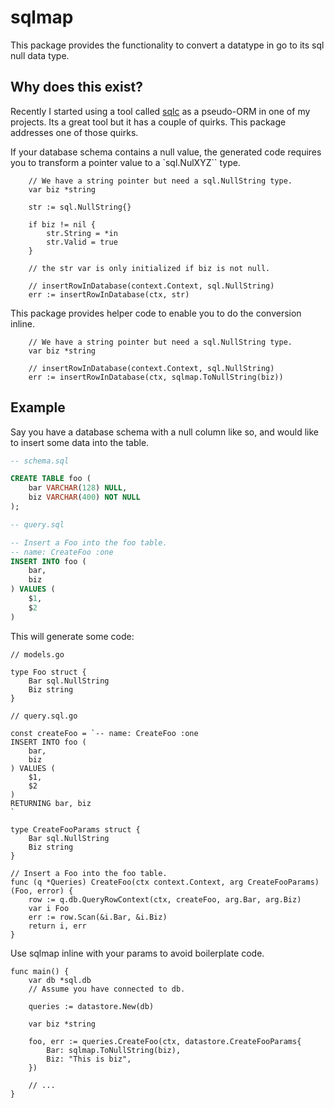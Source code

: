 # sqlmap

This package provides the functionality to convert a datatype in go to its sql null data type. 

## Why does this exist?

Recently I started using a tool called [sqlc](https://sqlc.dev/) as a pseudo-ORM in one of my projects. Its a great tool but it has a couple of quirks. This package addresses one of those quirks. 

If your database schema contains a null value, the generated code requires you to transform a pointer value to a `sql.NulXYZ`` type.
```golang
    // We have a string pointer but need a sql.NullString type.
    var biz *string

    str := sql.NullString{}

    if biz != nil {
		str.String = *in
		str.Valid = true
	}

    // the str var is only initialized if biz is not null.

    // insertRowInDatabase(context.Context, sql.NullString)
    err := insertRowInDatabase(ctx, str)
```

This package provides helper code to enable you to do the conversion inline.

```golang
    // We have a string pointer but need a sql.NullString type.
    var biz *string

    // insertRowInDatabase(context.Context, sql.NullString)
    err := insertRowInDatabase(ctx, sqlmap.ToNullString(biz))
```


## Example

Say you have a database schema with a null column like so, and would like to insert some data into the table.

```sql
-- schema.sql

CREATE TABLE foo (
	bar VARCHAR(128) NULL,
    biz VARCHAR(400) NOT NULL
);
```
```sql
-- query.sql

-- Insert a Foo into the foo table.
-- name: CreateFoo :one
INSERT INTO foo (
	bar,
    biz
) VALUES (
	$1,
	$2
)
```

This will generate some code:

```golang
// models.go

type Foo struct {
	Bar sql.NullString
	Biz string
}
```

```golang
// query.sql.go

const createFoo = `-- name: CreateFoo :one
INSERT INTO foo (
	bar,
    biz
) VALUES (
	$1,
	$2
)
RETURNING bar, biz
`

type CreateFooParams struct {
	Bar sql.NullString
	Biz string
}

// Insert a Foo into the foo table.
func (q *Queries) CreateFoo(ctx context.Context, arg CreateFooParams) (Foo, error) {
	row := q.db.QueryRowContext(ctx, createFoo, arg.Bar, arg.Biz)
	var i Foo
	err := row.Scan(&i.Bar, &i.Biz)
	return i, err
}
```

Use sqlmap inline with your params to avoid boilerplate code.

```golang
func main() {
    var db *sql.db
    // Assume you have connected to db.

    queries := datastore.New(db)

    var biz *string

	foo, err := queries.CreateFoo(ctx, datastore.CreateFooParams{
		Bar: sqlmap.ToNullString(biz),
		Biz: "This is biz",
	})

    // ...
}
```
